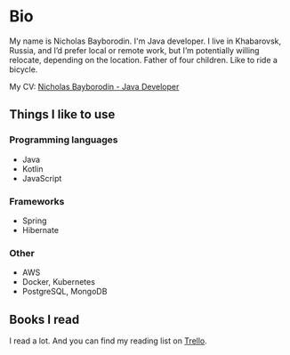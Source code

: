 # Bio
My name is Nicholas Bayborodin. I'm Java developer. I live in Khabarovsk, Russia, and I’d prefer local or remote work, but I’m potentially willing relocate, depending on the location. Father of four children. Like to ride a bicycle.

My CV: [Nicholas Bayborodin - Java Developer][cv]

## Things I like to use
### Programming languages
* Java
* Kotlin
* JavaScript

### Frameworks
* Spring
* Hibernate

### Other
* AWS
* Docker, Kubernetes
* PostgreSQL, MongoDB

## Books I read
I read a lot. And you can find my reading list on [Trello][trello].

[trello]: https://trello.com/b/6dNAQC2l/reading-list
[cv]: https://docs.google.com/document/d/1uK5olvqpyTZP9Vx49YBRuzB0mHQDH9nUt9lmj6IaPvs/edit?usp=sharing
